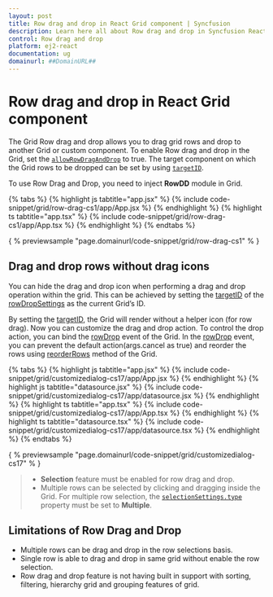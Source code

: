 ```yaml
---
layout: post
title: Row drag and drop in React Grid component | Syncfusion
description: Learn here all about Row drag and drop in Syncfusion React Grid component of Syncfusion Essential JS 2 and more.
control: Row drag and drop 
platform: ej2-react
documentation: ug
domainurl: ##DomainURL##
---
```


# Row drag and drop in React Grid component

The Grid Row drag and drop allows you to drag grid rows and drop to another Grid or custom component.
To enable Row drag and drop in the Grid, set the [`allowRowDragAndDrop`](https://ej2.syncfusion.com/angular/documentation/api/grid/#allowrowdraganddrop) to true.
The target component on which the Grid rows to be dropped can be set by using
[`targetID`](https://ej2.syncfusion.com/angular/documentation/api/grid/rowDropSettings/#targetid).

To use Row Drag and Drop, you need to inject **RowDD** module in Grid.

{% tabs %}
{% highlight js tabtitle="app.jsx" %}
{% include code-snippet/grid/row-drag-cs1/app/App.jsx %}
{% endhighlight %}
{% highlight ts tabtitle="app.tsx" %}
{% include code-snippet/grid/row-drag-cs1/app/App.tsx %}
{% endhighlight %}
{% endtabs %}

{ % previewsample "page.domainurl/code-snippet/grid/row-drag-cs1" % }

## Drag and drop rows without drag icons

You can hide the drag and drop icon when performing a drag and drop operation within the grid. This can be achieved by setting the [targetID](https://ej2.syncfusion.com/angular/documentation/api/grid/rowDropSettings/#targetid) of the [rowDropSettings](https://ej2.syncfusion.com/angular/documentation/api/grid/rowDropSettings/) as the current Grid’s ID.

By setting the [targetID](https://ej2.syncfusion.com/angular/documentation/api/grid/rowDropSettings/#targetid), the Grid will render without a helper icon (for row drag). Now you can customize the drag and drop action. To control the drop action, you can bind the [rowDrop](https://ej2.syncfusion.com/angular/documentation/api/grid/#rowdrop) event of the Grid. In the [rowDrop](https://ej2.syncfusion.com/angular/documentation/api/grid/#rowdrop) event, you can prevent the default action(args.cancel as true) and reorder the rows using [reorderRows](https://ej2.syncfusion.com/angular/documentation/api/grid/#reorderrows) method of the Grid.

{% tabs %}
{% highlight js tabtitle="app.jsx" %}
{% include code-snippet/grid/customizedialog-cs17/app/App.jsx %}
{% endhighlight %}
{% highlight js tabtitle="datasource.jsx" %}
{% include code-snippet/grid/customizedialog-cs17/app/datasource.jsx %}
{% endhighlight %}
{% highlight ts tabtitle="app.tsx" %}
{% include code-snippet/grid/customizedialog-cs17/app/App.tsx %}
{% endhighlight %}
{% highlight ts tabtitle="datasource.tsx" %}
{% include code-snippet/grid/customizedialog-cs17/app/datasource.tsx %}
{% endhighlight %}
{% endtabs %}

{ % previewsample "page.domainurl/code-snippet/grid/customizedialog-cs17" % }

> * **Selection** feature must be enabled for row drag and drop.
> * Multiple rows can be selected by clicking and dragging inside the Grid.
For multiple row selection, the [`selectionSettings.type`](https://ej2.syncfusion.com/angular/documentation/api/grid/selectionSettings/#type) property must be set to **Multiple**.

## Limitations of Row Drag and Drop

* Multiple rows can be drag and drop in the row selections basis.
* Single row is able to drag and drop in same grid without enable the row selection.
* Row drag and drop feature is not having built in support with sorting, filtering, hierarchy grid and grouping features of grid.